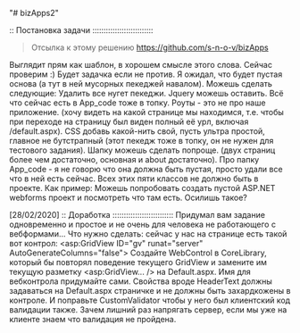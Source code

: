 "# bizApps2" 

:: Постановка задачи :::::::::::::::::::::::::::
> Отсылка к этому решению https://github.com/s-n-o-v/bizApps

Выглядит прям как шаблон, в хорошем смысле этого слова. Сейчас проверим :) Будет задачка если не против. Я ожидал, что будет пустая основа (а тут в ней мусорных пекеджей навалом). Можешь сделать следующие: Удалить все нугет пекеджи. Jquery можешь оставить. Всё что сейчас есть в App_code тоже в топку. Роуты - это не про наше приложение. (хочу видеть на какой странице мы находимся, т.е. чтобы при переходе на страницу был виден полный её урл, включая /default.aspx). CSS добавь какой-нить свой, пусть ультра простой, главное не бутстрапный (этот пекедж тоже в топку, он не нужен для тестового задания). Шапку можешь сделать попроще. (двух страниц более чем достаточно, основная и about достаточно).
Про папку App_code - я не говорю что она должна быть пустая, просто удали все что в ней есть сейчас. Всех этих пяти классов не должно быть в проекте.
Как пример: Можешь попробовать создать пустой ASP.NET webforms проект и посмотреть что там есть.
Осилишь такое?

[28/02/2020] :: Доработка :::::::::::::::::::::::::::
Придумал вам задание одновременно и простое и не очень для человека не работающего с вебформами...
Что нужно сделать:
сейчас у нас на странице есть такой вот контрол: <asp:GridView ID="gv" runat="server" AutoGenerateColumns="false">
Создайте WebControl в CoreLibrary, который бы повторял поведение текущего GridView и замените им текущую разметку <asp:GridView... /> на Default.aspx. Имя для вебконтрола придумайте сами. Свойства вроде HeaderText должны задаваться на Default.aspx страничке и не должны быть захардкожены в контроле.
И поправьте CustomValidator чтобы у него был клиентский код валидации также. Зачем лишний раз напрягать сервер, если мы уже на клиенте знаем что валидация не пройдена.
